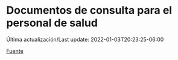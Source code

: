 # Documentos de consulta para el personal de salud

Última actualización/Last update: 2022-01-03T20:23:25-06:00

 [Fuente](https://coronavirus.gob.mx/personal-de-salud/documentos-de-consulta/)
